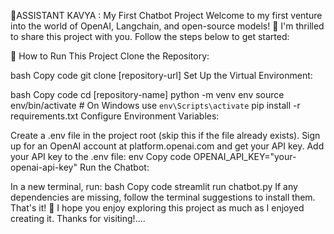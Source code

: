 🤖ASSISTANT KAVYA : My First Chatbot Project
Welcome to my first venture into the world of OpenAI, Langchain, and open-source models! 🎉 I'm thrilled to share this project with you. Follow the steps below to get started:

🚀 How to Run This Project
Clone the Repository:

bash
Copy code
git clone [repository-url]
Set Up the Virtual Environment:

bash
Copy code
cd [repository-name]
python -m venv env
source env/bin/activate   # On Windows use `env\Scripts\activate`
pip install -r requirements.txt
Configure Environment Variables:

Create a .env file in the project root (skip this if the file already exists).
Sign up for an OpenAI account at platform.openai.com and get your API key.
Add your API key to the .env file:
env
Copy code
OPENAI_API_KEY="your-openai-api-key"
Run the Chatbot:

In a new terminal, run:
bash
Copy code
streamlit run chatbot.py
If any dependencies are missing, follow the terminal suggestions to install them.
That's it! 🎊 I hope you enjoy exploring this project as much as I enjoyed creating it. Thanks for visiting!....
